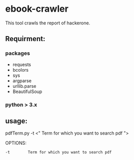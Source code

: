 # ebook-crawler


This tool crawls the report of hackerone.

## Requirment:


### packages 

- requests
- bcolors
- sys
- argparse
- urllib.parse
- BeautifulSoup

### python > 3.x 

## usage: 

pdfTerm.py  -t <" Term for which you want to search pdf "> 


OPTIONS: 

```
-t 	      Term for which you want to search pdf
 
  		
```
